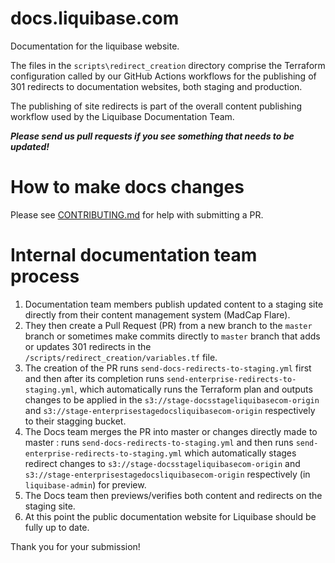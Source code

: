 # docs.liquibase.com

Documentation for the liquibase website.

The files in the `scripts\redirect_creation` directory comprise the Terraform configuration called by our GitHub Actions workflows for the publishing of 301 redirects to documentation websites, both staging and production.

The publishing of site redirects is part of the overall content publishing workflow used by the Liquibase Documentation Team.

***Please send us pull requests if you see something that needs to be updated!***

How to make docs changes
====================================================================

Please see [CONTRIBUTING.md](https://github.com/liquibase/liquibase-docs/blob/master/CONTRIBUTING.md) for help with submitting a PR.

Internal documentation team process
====================================================================

1. Documentation team members publish updated content to a staging site directly from their content management system (MadCap Flare).
2. They then create a Pull Request (PR) from a new branch to the `master` branch or sometimes make commits directly to `master` branch that adds or updates 301 redirects in the `/scripts/redirect_creation/variables.tf` file.
3. The creation of the PR runs `send-docs-redirects-to-staging.yml` first and then after its completion runs `send-enterprise-redirects-to-staging.yml`, which automatically runs the Terraform plan and outputs changes to be applied in the `s3://stage-docsstageliquibasecom-origin` and `s3://stage-enterprisestagedocsliquibasecom-origin` respectively to their stagging bucket.
4. The Docs team merges the PR into master or changes directly made to master : runs `send-docs-redirects-to-staging.yml` and then runs `send-enterprise-redirects-to-staging.yml` which automatically stages redirect changes to `s3://stage-docsstageliquibasecom-origin` and `s3://stage-enterprisestagedocsliquibasecom-origin` respectively (in `liquibase-admin`) for preview.
5. The Docs team then previews/verifies both content and redirects on the staging site.
6. At this point the public documentation website for Liquibase should be fully up to date.

Thank you for your submission!

